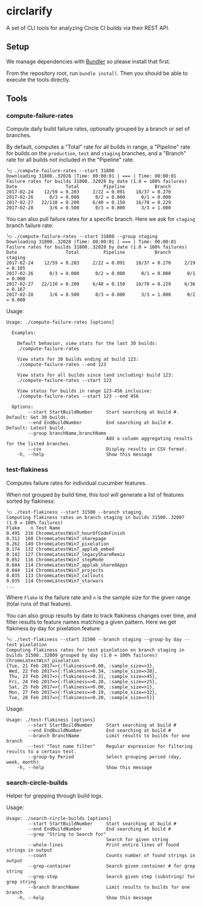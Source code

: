 # circlarify
A set of CLI tools for analyzing Circle CI builds via their REST API.

## Setup
We manage dependencies with [Bundler](http://bundler.io/) so please install that first.

From the repository root, run `bundle install`.  Then you should be able to execute the tools directly.

## Tools

### compute-failure-rates
Compute daily build failure rates, optionally grouped by a branch or set of branches.

By default, computes a "Total" rate for all builds in range, a "Pipeline" rate for builds on the `production`, `test` and `staging` branches, and a "Branch" rate for all builds not included in the "Pipeline" rate.
```
╰○ ./compute-failure-rates --start 31800
Downloading 31800..32028 |Time: 00:00:01 | === | Time: 00:00:01
Failure rates for builds 31800..32028 by date (1.0 = 100% failures)
Date                  Total         Pipeline           Branch
2017-02-24    12/59 = 0.203     2/22 = 0.091    10/37 = 0.270
2017-02-26      0/3 = 0.000      0/2 = 0.000      0/1 = 0.000
2017-02-27   22/110 = 0.200     6/40 = 0.150    16/70 = 0.229
2017-02-28      3/6 = 0.500      0/3 = 0.000      3/3 = 1.000

```

You can also pull failure rates for a specific branch.  Here we ask for `staging` branch failure rate:
```
╰○ ./compute-failure-rates --start 31800 --group staging
Downloading 31800..32028 |Time: 00:00:01 | === | Time: 00:00:01
Failure rates for builds 31800..32028 by date (1.0 = 100% failures)
Date                  Total         Pipeline           Branch          staging
2017-02-24    12/59 = 0.203     2/22 = 0.091    10/37 = 0.270     2/19 = 0.105
2017-02-26      0/3 = 0.000      0/2 = 0.000      0/1 = 0.000      0/1 = 0.000
2017-02-27   22/110 = 0.200     6/40 = 0.150    16/70 = 0.229     6/36 = 0.167
2017-02-28      3/6 = 0.500      0/3 = 0.000      3/3 = 1.000      0/2 = 0.000

```

Usage:
```
Usage: ./compute-failure-rates [options]

  Examples:

    Default behavior, view stats for the last 30 builds:
    ./compute-failure-rates

    View stats for 30 builds ending at build 123:
    ./compute-failure-rates --end 123

    View stats for all builds since (and including) build 123:
    ./compute-failure-rates --start 123

    View status for builds in range 123-456 inclusive:
    ./compute-failure-rates --start 123 --end 456

  Options:
        --start StartBuildNumber     Start searching at build #. Default: Get 30 builds.
        --end EndBuildNumber         End searching at build #. Default: Latest build.
        --group branchName,branchName
                                     Add a column aggregating results for the listed branches.
        --csv                        Display results in CSV format.
    -h, --help                       Show this message

```

### test-flakiness
Computes failure rates for individual cucumber features.

When not grouped by build time, this tool will generate a list of features sorted by flakiness:

```
╰○ ./test-flakiness --start 31500 --branch staging
Computing flakiness rates on branch staging in builds 31500..32007 (1.0 = 100% failures)
Flake    n Test Name
0.495  216 ChromeLatestWin7_hourOfCodeFinish
0.312  160 ChromeLatestWin7_sharepage
0.262  149 ChromeLatestWin7_pixelation
0.174  132 ChromeLatestWin7_applab_embed
0.142  127 ChromeLatestWin7_legacyShareRemix
0.052  116 ChromeLatestWin7_stepMode
0.044  114 ChromeLatestWin7_applab_sharedApps
0.044  114 ChromeLatestWin7_projects
0.035  113 ChromeLatestWin7_callouts
0.035  114 ChromeLatestWin7_starwars
...
```

Where `Flake` is the failure rate and `n` is the sample size for the given range (total runs of that feature).

You can also group results by date to track flakiness changes over time, and filter results to feature names matching a given pattern.  Here we get flakiness by day for pixelation.feature:
```
╰○ ./test-flakiness --start 31500 --branch staging --group-by day --test pixelation
Computing flakiness rates for test pixelation on branch staging in builds 31500..32009 grouped by day (1.0 = 100% failures)
ChromeLatestWin7_pixelation
{Tue, 21 Feb 2017=>{:flakiness=>0.00, :sample_size=>3},
 Wed, 22 Feb 2017=>{:flakiness=>0.34, :sample_size=>38},
 Thu, 23 Feb 2017=>{:flakiness=>0.31, :sample_size=>45},
 Fri, 24 Feb 2017=>{:flakiness=>0.20, :sample_size=>25},
 Sat, 25 Feb 2017=>{:flakiness=>0.00, :sample_size=>1},
 Mon, 27 Feb 2017=>{:flakiness=>0.19, :sample_size=>32},
 Tue, 28 Feb 2017=>{:flakiness=>0.20, :sample_size=>5}}
```

Usage:
```                                                  
Usage: ./test-flakiness [options]
        --start StartBuildNumber     Start searching at build #
        --end EndBuildNumber         End searching at build #
        --branch BranchName          Limit results to builds for one branch
        --test "Test name filter"    Regular expression for filtering results to a certain test.
        --group-by Period            Select grouping period (day, week, month)
    -h, --help                       Show this message
```

### search-circle-builds
Helper for grepping through build logs.

Usage:
```
Usage: ./search-circle-builds [options]
        --start StartBuildNumber     Start searching at build #
        --end EndBuildNumber         End searching at build #
        --grep "String to Search for"
                                     Search for given string
        --whole-lines                Print entire lines of found strings in output
        --count                      Counts number of found strings in output
        --grep-container             Search given container # for grep string
        --grep-step                  Search given step (substring) for grep string
        --branch BranchName          Limit results to builds for one branch
    -h, --help                       Show this message
```
